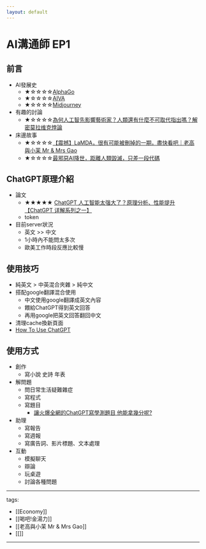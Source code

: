 ```yaml
---
layout: default
---
```


# AI溝通師 EP1

## 前言
* AI發展史
  * ★☆☆☆☆[AlphaGo](https://zh.wikipedia.org/wiki/AlphaGo)
  * ★☆☆☆☆[AIVA](https://zh.wikipedia.org/zh-tw/%E8%89%BE%E5%A8%B2)
  * ★☆☆☆☆[Midjourney](https://en.wikipedia.org/wiki/Midjourney)
* 有趣的討論
  * ★☆☆☆☆[為何人工智先影響藝術家？人類還有什麼不可取代指出嗎？解密莫拉维克悖論](https://www.youtube.com/watch?v=8GzHO5-ziYo)
* 床邊故事
  * ★☆☆☆☆[【震撼】LaMDA，很有可能被刪掉的一期，盡快看吧｜老高與小茉 Mr & Mrs Gao](https://youtu.be/1rmPnO1eqL4)
  * ★☆☆☆☆[最邪惡AI降世，距離人類毀滅，只差一段代碼](https://youtu.be/n_1x_jlSwJQ)

## ChatGPT原理介紹
* 論文
  * ★★★★★ [ChatGPT 人工智能太强大了？原理分析、性能提升【ChatGPT 详解系列之一】](https://youtu.be/S3xgoFFwlpM)
  * token
* 目前server狀況
  * 英文 >> 中文 
  * 1小時內不能問太多次
  * 歐美工作時段反應比較慢

## 使用技巧
* 純英文 > 中英混合夾雜 > 純中文
* 搭配google翻譯混合使用
  * 中文使用google翻譯成英文內容
  * 餵給ChatGPT得到英文回答
  * 再用google把英文回答翻回中文
* 清理cache換新頁面
* [How To Use ChatGPT](/Knowledge/Applied%20Sciences/Technology/HowToUseChatGPT)

## 使用方式
* 創作
  * 寫小說 史詩 年表 
* 解問題
  * 問日常生活疑難雜症
  * 寫程式
  * 寫題目
    * [讓火爆全網的ChatGPT寫學測題目 他能拿幾分呢?](https://www.youtube.com/watch?v=2N4KouAlJDc)
* 助理
  * 寫報告
  * 寫週報
  * 寫廣告詞、影片標題、文本處理
* 互動
  * 模擬聊天
  * 辯論
  * 玩桌遊
  * 討論各種問題

---
tags:
  - [[Economy]]
  - [[喝吧!金湯力]]
  - [[老高與小茉 Mr & Mrs Gao]]
  - [[]]
---